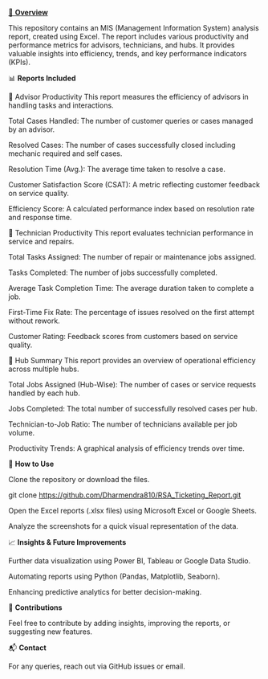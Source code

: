 <ins>📌 **Overview**<ins>

This repository contains an MIS (Management Information System) analysis report, created using Excel. The report includes various productivity and performance metrics for advisors, technicians, and hubs. It provides valuable insights into efficiency, trends, and key performance indicators (KPIs).


📊 **Reports Included**
  
📌 Advisor Productivity
This report measures the efficiency of advisors in handling tasks and interactions.

Total Cases Handled: The number of customer queries or cases managed by an advisor.

Resolved Cases: The number of cases successfully closed including mechanic required and self cases.

Resolution Time (Avg.): The average time taken to resolve a case.

Customer Satisfaction Score (CSAT): A metric reflecting customer feedback on service quality.

Efficiency Score: A calculated performance index based on resolution rate and response time.

🔧 Technician Productivity
This report evaluates technician performance in service and repairs.

Total Tasks Assigned: The number of repair or maintenance jobs assigned.

Tasks Completed: The number of jobs successfully completed.

Average Task Completion Time: The average duration taken to complete a job.

First-Time Fix Rate: The percentage of issues resolved on the first attempt without rework.

Customer Rating: Feedback scores from customers based on service quality.

🏢 Hub Summary
This report provides an overview of operational efficiency across multiple hubs.

Total Jobs Assigned (Hub-Wise): The number of cases or service requests handled by each hub.

Jobs Completed: The total number of successfully resolved cases per hub.

Technician-to-Job Ratio: The number of technicians available per job volume.

Productivity Trends: A graphical analysis of efficiency trends over time.


🚀 **How to Use**

Clone the repository or download the files.

git clone https://github.com/Dharmendra810/RSA_Ticketing_Report.git

Open the Excel reports (.xlsx files) using Microsoft Excel or Google Sheets.

Analyze the screenshots for a quick visual representation of the data.


📈 **Insights & Future Improvements**

Further data visualization using Power BI, Tableau or Google Data Studio.

Automating reports using Python (Pandas, Matplotlib, Seaborn).

Enhancing predictive analytics for better decision-making.


🤝 **Contributions**

Feel free to contribute by adding insights, improving the reports, or suggesting new features.


📬 **Contact**

For any queries, reach out via GitHub issues or email.

